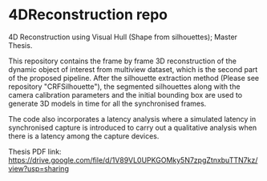 # 4DReconstruction repo

4D Reconstruction using Visual Hull (Shape from silhouettes); Master Thesis. 

This repository contains the frame by frame 3D reconstruction of the dynamic object of interest from multiview dataset, which is the second part of the proposed pipeline.
After the silhouette extraction method (Please see repository "CRFSilhouette"), the segmented silhouettes along with the camera calibration parameters and the initial 
bounding box are used to generate 3D models in time for all the synchronised frames. 

The code also incorporates a latency analysis where a simulated latency in synchronised capture is introduced to carry out a qualitative analysis when there is a latency 
among the capture devices.


Thesis PDF link:
https://drive.google.com/file/d/1V89VL0UPKGOMky5N7zpgZtnxbuTTN7kz/view?usp=sharing
